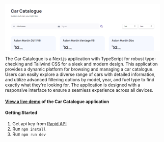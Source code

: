 ![screenshot](public/car-catalog-preview.png)

The Car Catalogue is a Next.js application with TypeScript for robust type-checking and Tailwind CSS for a sleek and modern design. This application provides a dynamic platform for browsing and managing a car catalogue. Users can easily explore a diverse range of cars with detailed information, and utilize advanced filtering options by model, year, and fuel type to find exactly what they're looking for. The application is designed with a responsive interface to ensure a seamless experience across all devices.

#### [View a live demo](https://nextjs-catalogue-with-tailwindcss-ylt3.vercel.app/) of the Car Catalogue application

#### Getting Started

1. Get api key from [Rapid API](https://rapidapi.com/apininjas/api/cars-by-api-ninjas/pricing)
2. Run `npm install`
3. Run `npm run dev`
